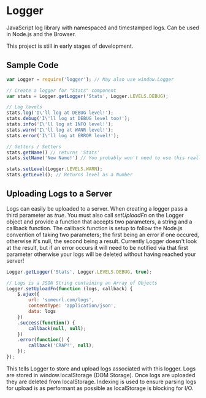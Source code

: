 Logger
======

JavaScript log library with namespaced and timestamped logs. Can be used in 
Node.js and the Browser. 

This project is still in early stages of development.


## Sample Code
```javascript
var Logger = require('logger'); // May also use window.Logger

// Create a logger for "Stats" component
var stats = Logger.getLogger('Stats', Logger.LEVELS.DEBUG);

// Log levels
stats.log('I\'ll log at DEBUG level!');
stats.debug('I\'ll log at DEBUG level too!');
stats.info('I\'ll log at INFO level!');
stats.warn('I\'ll log at WANR level!');
stats.error('I\'ll log at ERROR level!');

// Getters / Setters
stats.getName() // returns 'Stats'
stats.setName('New Name!') // You probably won't need to use this really

stats.setLevel(Logger.LEVELS.WARN);
stats.getLevel(); // Returns level as a Number
```

## Uploading Logs to a Server
Logs can easily be uploaded to a server. When creating a logger pass a third
parameter as *true*. You must also call *setUploadFn* on the Logger object and 
provide a function that accepts two parameters, a string and a callback 
function. The callback function is setup to follow the Node.js convention of 
taking two parameters; the first being an error if one occured, otherwise it's
null, the second being a result. Currently Logger doesn't look at the result, 
but if an error occurs it will need to be notified via that first parameter 
otherwise your logs will be deleted without having reached your server!

```javascript
Logger.getLogger('Stats', Logger.LEVELS.DEBUG, true);

// Logs is a JSON String containing an Array of Objects
Logger.setUploadFn(function (logs, callback) {
	$.ajax({
		url: 'someurl.com/logs',
		contentType: 'application/json',
		data: logs
	})
	.success(function() {
		callback(null, null);
	})
	.error(function() {
		callback('CRAP!', null);
	});
});
```

This tells Logger to store and upload logs associated with this logger. Logs 
are stored in window.localStorage (DOM Storage). Once logs are uploaded they 
are deleted from localStorage. Indexing is used to ensure parsing logs for 
upload is as performant as possible as localStorage is blocking for I/O.